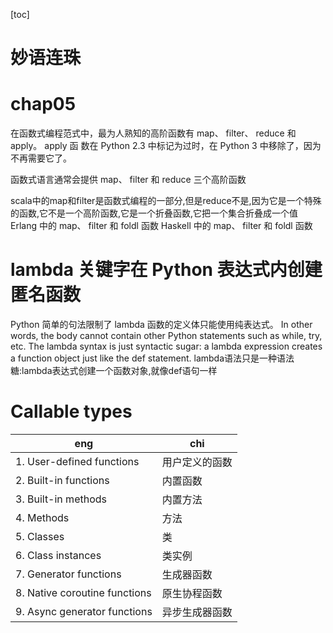 [toc]
# 妙语连珠


# chap05
在函数式编程范式中，最为人熟知的高阶函数有 map、 filter、 reduce 和 apply。 apply 函
数在 Python 2.3 中标记为过时，在 Python 3 中移除了，因为不再需要它了。

函数式语言通常会提供 map、 filter 和 reduce 三个高阶函数

scala中的map和filter是函数式编程的一部分,但是reduce不是,因为它是一个特殊的函数,它不是一个高阶函数,它是一个折叠函数,它把一个集合折叠成一个值
Erlang 中的 map、 filter 和 foldl 函数
Haskell 中的 map、 filter 和 foldl 函数
# lambda 关键字在 Python 表达式内创建匿名函数
Python 简单的句法限制了 lambda 函数的定义体只能使用纯表达式。
In other words, the body cannot contain other Python statements such as while, try, etc.
The lambda syntax is just syntactic sugar: a lambda expression creates a function
object just like the def statement.
lambda语法只是一种语法糖:lambda表达式创建一个函数对象,就像def语句一样
# Callable types
eng | chi
---|---
1. User-defined functions | 用户定义的函数
2. Built-in functions | 内置函数
3. Built-in methods | 内置方法
4. Methods | 方法
5. Classes | 类
6. Class instances | 类实例
7. Generator functions | 生成器函数
8. Native coroutine functions | 原生协程函数
9. Async generator functions | 异步生成器函数
